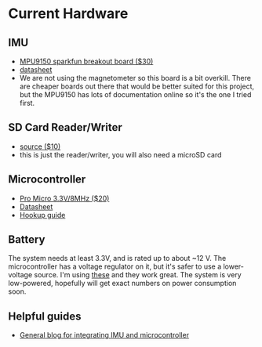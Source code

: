 Current Hardware
================

IMU
---
- [MPU9150 sparkfun breakout board ($30)](https://www.sparkfun.com/products/11486)
- [datasheet](
  https://cdn.sparkfun.com/datasheets/Sensors/IMU/MPU-9150-Datasheet.pdf)
- We are not using the magnetometer so this board is a bit overkill. There are
  cheaper boards out there that would be better suited for this project, but the
  MPU9150 has lots of documentation online so it's the one I tried first.

SD Card Reader/Writer
---------------------

- [source ($10)](https://www.sparkfun.com/products/544)
- this is just the reader/writer, you will also need a microSD card

Microcontroller
---------------

- [Pro Micro 3.3V/8MHz ($20)](https://www.sparkfun.com/products/12587)
- [Datasheet](https://cdn.sparkfun.com/datasheets/Dev/Arduino/Boards/ProMicro8MHzv1.pdf)
- [Hookup
  guide](https://learn.sparkfun.com/tutorials/pro-micro--fio-v3-hookup-guide)

Battery
-------

The system needs at least 3.3V, and is rated up to about ~12 V. The
microcontroller has a voltage regulator on it, but it's safer to use a
lower-voltage source. I'm using [these](https://www.sparkfun.com/products/10718)
and they work great. The system is very low-powered, hopefully will get exact
numbers on power consumption soon.

Helpful guides
--------------

- [General blog for integrating IMU and microcontroller](
  https://github.com/kriswiner/MPU-6050/wiki/Affordable-9-DoF-Sensor-Fusion)

